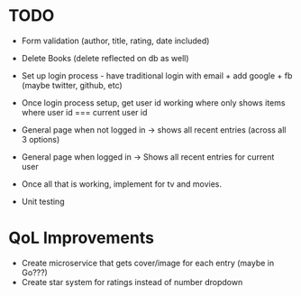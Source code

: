 # TODO

+ Form validation (author, title, rating, date included)
+ Delete Books (delete reflected on db as well)
+ Set up login process - have traditional login with email + add google + fb (maybe twitter, github, etc)
+ Once login process setup, get user id working where only shows items where user id === current user id

+ General page when not logged in -> shows all recent entries (across all 3 options)
+ General page when logged in -> Shows all recent entries for current user
+ Once all that is working, implement for tv and movies.
+ Unit testing

QoL Improvements
======
+ Create microservice that gets cover/image for each entry (maybe in Go???)
+ Create star system for ratings instead of number dropdown